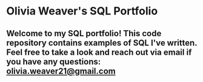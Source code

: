 # Olivia Weaver's SQL Portfolio
## Welcome to my SQL portfolio! This code repository contains examples of SQL I've written. Feel free to take a look and reach out via email if you have any questions: olivia.weaver21@gmail.com
